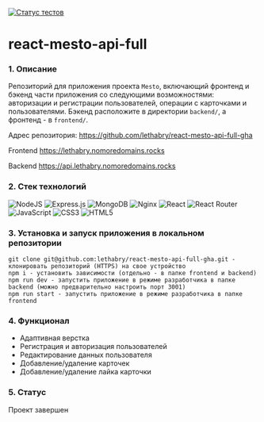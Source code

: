 [![Статус тестов](../../actions/workflows/tests.yml/badge.svg)](../../actions/workflows/tests.yml)

# react-mesto-api-full
### 1. Описание
Репозиторий для приложения проекта `Mesto`, включающий фронтенд и бэкенд части приложения со следующими возможностями: авторизации и регистрации пользователей, операции с карточками и пользователями. Бэкенд расположите в директории `backend/`, а фронтенд - в `frontend/`. 

Адрес репозитория: https://github.com/lethabry/react-mesto-api-full-gha

Frontend https://lethabry.nomoredomains.rocks

Backend https://api.lethabry.nomoredomains.rocks


### 2. Стек технологий
![NodeJS](https://img.shields.io/badge/node.js-6DA55F?style=for-the-badge&logo=node.js&logoColor=white)
![Express.js](https://img.shields.io/badge/express.js-%23404d59.svg?style=for-the-badge&logo=express&logoColor=%2361DAFB)
![MongoDB](https://img.shields.io/badge/MongoDB-%234ea94b.svg?style=for-the-badge&logo=mongodb&logoColor=white)
![Nginx](https://img.shields.io/badge/nginx-%23009639.svg?style=for-the-badge&logo=nginx&logoColor=white)
![React](https://img.shields.io/badge/react-%2320232a.svg?style=for-the-badge&logo=react&logoColor=%2361DAFB)
![React Router](https://img.shields.io/badge/React_Router-CA4245?style=for-the-badge&logo=react-router&logoColor=white)
![JavaScript](https://img.shields.io/badge/javascript-%23323330.svg?style=for-the-badge&logo=javascript&logoColor=%23F7DF1E)
![CSS3](https://img.shields.io/badge/css3-%231572B6.svg?style=for-the-badge&logo=css3&logoColor=white)
![HTML5](https://img.shields.io/badge/html5-%23E34F26.svg?style=for-the-badge&logo=html5&logoColor=white)

### 3. Установка и запуск приложения в локальном репозитории

    git clone git@github.com:lethabry/react-mesto-api-full-gha.git - клонировать репозиторий (HTTPS) на свое устройство
    npm i - установить зависимости (отдельно - в папке frontend и backend)
    npm run dev - запустить приложение в режиме разработчика в папке backend (можно предварительно настроить порт 3001)
    npm run start - запустить приложение в режиме разработчика в папке frontend
    
### 4. Функционал

* Адаптивная верстка
* Регистрация и авторизация пользователей
* Редактирование данных пользователя
* Добавление/удаление карточек
* Добавление/удаление лайка карточки

### 5. Статус
Проект завершен
